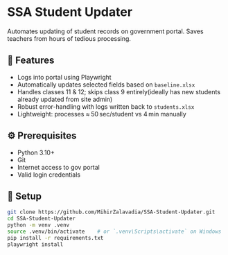 # SSA Student Updater

Automates updating of student records on government portal. Saves teachers from hours of tedious processing.

## 🚀 Features

- Logs into portal using Playwright
- Automatically updates selected fields based on `baseline.xlsx`
- Handles classes 11 & 12; skips class 9 entirely(ideally has new students already updated from site admin)
- Robust error-handling with logs written back to `students.xlsx`
- Lightweight: processes ≈ 50 sec/student vs 4 min manually

## ⚙️ Prerequisites

- Python 3.10+
- Git
- Internet access to gov portal
- Valid login credentials

## 🧩 Setup

```bash
git clone https://github.com/MihirZalavadia/SSA-Student-Updater.git
cd SSA-Student-Updater
python -m venv .venv
source .venv/bin/activate    # or `.venv\Scripts\activate` on Windows
pip install -r requirements.txt
playwright install
